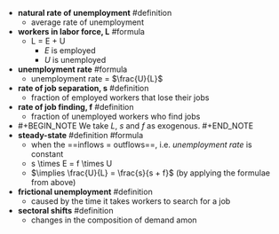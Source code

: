 - **natural rate of unemployment** #definition
	- average rate of unemployment
- **workers in labor force, L** #formula
	- L = E + U
		- *E* is employed
		- *U* is unemployed
- **unemployment rate** #formula
	- unemployment rate = $\frac{U}{L}$
- **rate of job separation, s** #definition
	- fraction of employed workers that lose their jobs
- **rate of job finding, f** #definition
	- fraction of unemployed workers who find jobs
- #+BEGIN_NOTE
  We take *L*, *s* and *f* as exogenous.
  #+END_NOTE
- **steady-state** #definition #formula
	- when the ==inflows = outflows==, i.e. *unemployment rate* is constant
	- s \times E = f \times U
	- $\implies \frac{U}{L} = \frac{s}{s + f}$ (by applying the formulae from above)
- **frictional unemployment** #definition
	- caused by the time it takes workers to search for a job
- **sectoral shifts** #definition
	- changes in the composition of demand amon